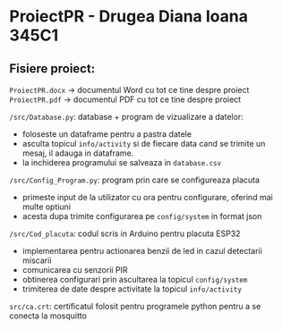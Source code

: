 # ProiectPR - Drugea Diana Ioana 345C1

## Fisiere proiect:

```ProiectPR.docx``` -> documentul Word cu tot ce tine despre proiect
```ProiectPR.pdf``` -> documentul PDF cu tot ce tine despre proiect

```/src/Database.py```: database + program de vizualizare a datelor:
- foloseste un dataframe pentru a pastra datele
- asculta topicul ```info/activity``` si de fiecare data cand se trimite un mesaj,
il adauga in dataframe.
- la inchiderea programului se salveaza in ```database.csv```

```/src/Config_Program.py```: program prin care se configureaza placuta
- primeste input de la utilizator cu ora pentru configurare, oferind mai multe optiuni
- acesta dupa trimite configurarea pe ```config/system``` in format json

```/src/Cod_placuta```: codul scris in Arduino pentru placuta ESP32
- implementarea pentru actionarea benzii de led in cazul detectarii miscarii
- comunicarea cu senzorii PIR
- obtinerea configurari prin ascultarea la topicul ```config/system```
- trimiterea de date despre activitate la topicul ```info/activity```

```src/ca.crt```: certificatul folosit pentru programele python pentru a se conecta la mosquitto

